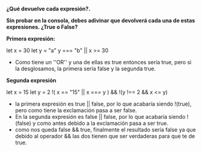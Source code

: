 **¿Qué devuelve cada expresión?.**

**Sin probar en la consola, debes adivinar que devolverá cada una de estas expresiones. ¿True o False?**

**Primera expresión:**

let x = 30
let y = "a"
y === "b" || x >= 30 
- Como tiene un ''OR'' y una de ellas es true entonces sería true, pero si la desglosamos, la primera sería false y la segunda true.

**Segunda expresión**

let x = 15
let y = 2
!( x == "15" || x === y )  && !(y !== 2 && x <= y) 
- la primera expresión es true || false, por lo que acabaría siendo !(true), pero como tiene la exclamación pasa a ser false.
- En la segunda expresión es false || false, por lo que acabaría siendo !(false) y como antes debido a la exclamación pasa a ser true.
- como nos queda false && true, finalmente el resultado sería false ya que debido al operador && las dos tienen que ser verdaderas para que te de true. 

